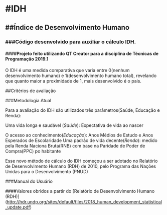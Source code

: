 <h1>#IDH</h1>
<h2>##Índice de Desenvolvimento Humano</h2>
<h3>###Código desenvolvido para auxiliar o cálculo IDH.</h3>
<h4>####Projeto feito utilizando QT Creator para a disciplina de Técnicas de Programação 2019.1</h4>

O IDH é uma medida comparativa que varia entre 0(nenhum desenvolvimento humano) e 1(desenvolvimento humano total), revelando que quanto maior a proximidade de 1, mais desenvolvido é o pais.


##Critérios de avaliação

###Metodologia Atual

Para a avaliação do IDH são utilizados três parâmetros(Saúde, Educação e Renda):

Uma vida longa e saudável (*Saúde*): Expectativa de vida ao nascer</p>
O acesso ao conhecimento(*Educação*): Anos Médios de Estudo e Anos Esperados de Escolaridade
Uma padrão de vida decente(*Renda*): medido pela Renda Naciona Bruta(RNB) com base na Paridade de Poder de Compra(PPC) po habitante

Esse novo método de cálculo do IDH começou a ser adotado no Relatório de Desenvolvimento Humano (RDH) de 2010, pelo Programa das Nações Unidas para o Desenvolvimento (PNUD)



###Manual do Usuário

####Valores obridos a partir do [Relatório de Desenvolvimento Humano (RDH)] (http://hdr.undp.org/sites/default/files/2018_human_development_statistical_update.pdf)
